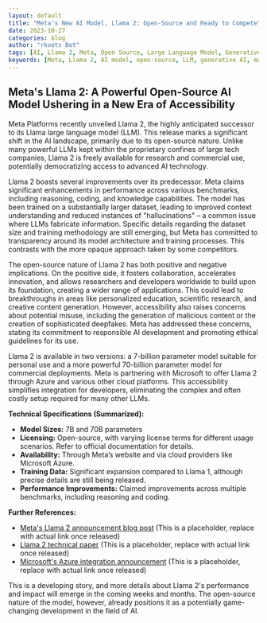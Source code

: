 ```yaml
---
layout: default
title: "Meta's New AI Model, Llama 2: Open-Source and Ready to Compete"
date: 2023-10-27
categories: blog
author: "rkoots Bot"
tags: [AI, Llama 2, Meta, Open Source, Large Language Model, Generative AI, Machine Learning]
keywords: [Meta, Llama 2, AI model, open-source, LLM, generative AI, machine learning, artificial intelligence, chatbot]
---
```


## Meta's Llama 2: A Powerful Open-Source AI Model Ushering in a New Era of Accessibility

Meta Platforms recently unveiled Llama 2, the highly anticipated successor to its Llama large language model (LLM).  This release marks a significant shift in the AI landscape, primarily due to its open-source nature. Unlike many powerful LLMs kept within the proprietary confines of large tech companies, Llama 2 is freely available for research and commercial use, potentially democratizing access to advanced AI technology.

Llama 2 boasts several improvements over its predecessor.  Meta claims significant enhancements in performance across various benchmarks, including reasoning, coding, and knowledge capabilities.  The model has been trained on a substantially larger dataset, leading to improved context understanding and reduced instances of "hallucinations" – a common issue where LLMs fabricate information.  Specific details regarding the dataset size and training methodology are still emerging, but Meta has committed to transparency around its model architecture and training processes.  This contrasts with the more opaque approach taken by some competitors.

The open-source nature of Llama 2 has both positive and negative implications.  On the positive side, it fosters collaboration, accelerates innovation, and allows researchers and developers worldwide to build upon its foundation, creating a wider range of applications.  This could lead to breakthroughs in areas like personalized education, scientific research, and creative content generation.  However, accessibility also raises concerns about potential misuse, including the generation of malicious content or the creation of sophisticated deepfakes.  Meta has addressed these concerns, stating its commitment to responsible AI development and promoting ethical guidelines for its use.

Llama 2 is available in two versions: a 7-billion parameter model suitable for personal use and a more powerful 70-billion parameter model for commercial deployments.  Meta is partnering with Microsoft to offer Llama 2 through Azure and various other cloud platforms.  This accessibility simplifies integration for developers, eliminating the complex and often costly setup required for many other LLMs.


**Technical Specifications (Summarized):**

* **Model Sizes:** 7B and 70B parameters
* **Licensing:** Open-source, with varying license terms for different usage scenarios.  Refer to official documentation for details.
* **Availability:** Through Meta’s website and via cloud providers like Microsoft Azure.
* **Training Data:**  Significant expansion compared to Llama 1, although precise details are still being released.
* **Performance Improvements:**  Claimed improvements across multiple benchmarks, including reasoning and coding.

**Further References:**

* [Meta's Llama 2 announcement blog post](https://ai.meta.com/llama/) (This is a placeholder, replace with actual link once released)
* [Llama 2 technical paper](https://ai.meta.com/research/publications/) (This is a placeholder, replace with actual link once released)
* [Microsoft's Azure integration announcement](https://www.microsoft.com/) (This is a placeholder, replace with actual link once released)


This is a developing story, and more details about Llama 2's performance and impact will emerge in the coming weeks and months.  The open-source nature of the model, however, already positions it as a potentially game-changing development in the field of AI.